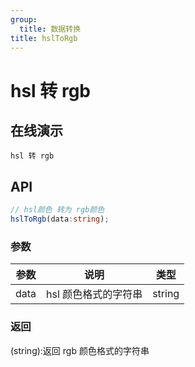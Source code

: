 ```yaml
---
group:
  title: 数据转换
title: hslToRgb
---
```


# hsl 转 rgb

## 在线演示

<code src="./transform/hslToRgb">hsl 转 rgb</code>

## API

```typescript
// hsl颜色 转为 rgb颜色
hslToRgb(data:string);
```

### 参数

| 参数 | 说明                 | 类型   |
| ---- | -------------------- | ------ |
| data | hsl 颜色格式的字符串 | string |

### 返回

(string):返回 rgb 颜色格式的字符串
